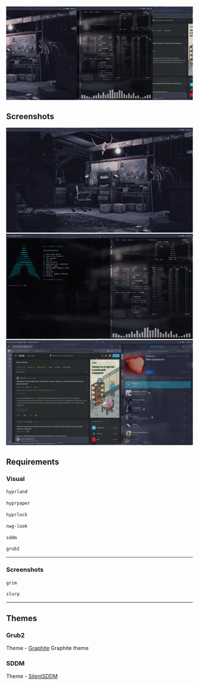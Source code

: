 <p align="center">
  <img src="https://raw.githubusercontent.com/Deeerain/my-dots/refs/heads/master/thumb/my-dots-banner.png" alt="Project Banner" width="800">
</p>

## Screenshots
![](./thumb/20251003_005237.png)
![](./thumb/20251003_005245.png)
![](./thumb/20251003_005300.png)
## Requirements
### Visual
``` bash
hyprland
```
``` bash
hyprpaper
```
``` bash
hyprlock
```
``` bash
nwg-look
```
``` bash
sddm
```
``` bash
grub2
```
---
### Screenshots
``` bash
grim
```
``` bash
slurp
```
---
## Themes
### Grub2
Theme - [Graphite](https://github.com/Jacksaur/Gorgeous-GRUB)
Graphite theme
### SDDM
Theme - [SilentSDDM](https://github.com/uiriansan/SilentSDDM)
